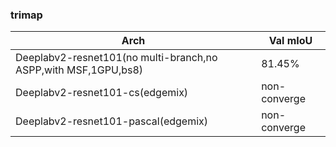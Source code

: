 


### trimap

Arch | Val mIoU
------------ | -------------
Deeplabv2-resnet101(no multi-branch,no ASPP,with MSF,1GPU,bs8) | 81.45%
Deeplabv2-resnet101-cs(edgemix) | non-converge
Deeplabv2-resnet101-pascal(edgemix) | non-converge
